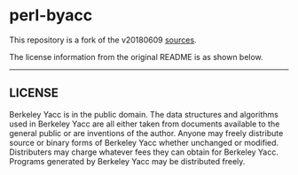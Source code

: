 # perl-byacc
This repository is a fork of the v20180609 [sources](https://invisible-island.net/datafiles/release/byacc.tar.gz).

The license information from the original README is as shown below.

---

## LICENSE

Berkeley Yacc is in the public domain.  The data structures and algorithms
used in Berkeley Yacc are all either taken from documents available to the
general public or are inventions of the author.  Anyone may freely distribute
source or binary forms of Berkeley Yacc whether unchanged or modified.
Distributers may charge whatever fees they can obtain for Berkeley Yacc.
Programs generated by Berkeley Yacc may be distributed freely.
